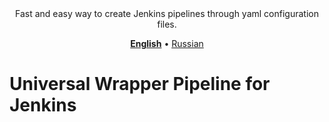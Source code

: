 <div align='center'>
Fast and easy way to create Jenkins pipelines through yaml configuration files.

[**English**](https://github.com/alexanderbazhenoff/jenkins-universal-wrapper-pipeline/wiki) • 
[Russian](https://github.com/alexanderbazhenoff/universal-wrapper-pipeline-settings/wiki)
</div>

# Universal Wrapper Pipeline for Jenkins
